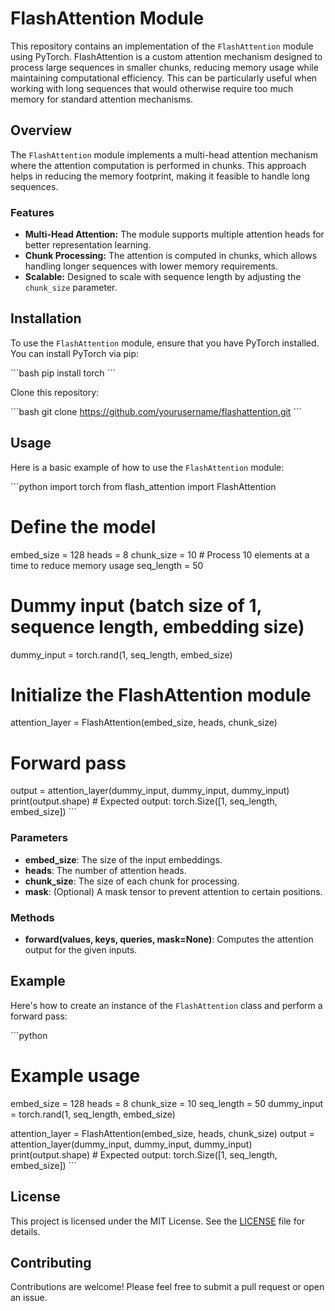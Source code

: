 
# FlashAttention Module

This repository contains an implementation of the `FlashAttention` module using PyTorch. FlashAttention is a custom attention mechanism designed to process large sequences in smaller chunks, reducing memory usage while maintaining computational efficiency. This can be particularly useful when working with long sequences that would otherwise require too much memory for standard attention mechanisms.

## Overview

The `FlashAttention` module implements a multi-head attention mechanism where the attention computation is performed in chunks. This approach helps in reducing the memory footprint, making it feasible to handle long sequences.

### Features

- **Multi-Head Attention:** The module supports multiple attention heads for better representation learning.
- **Chunk Processing:** The attention is computed in chunks, which allows handling longer sequences with lower memory requirements.
- **Scalable:** Designed to scale with sequence length by adjusting the `chunk_size` parameter.

## Installation

To use the `FlashAttention` module, ensure that you have PyTorch installed. You can install PyTorch via pip:

\`\`\`bash
pip install torch
\`\`\`

Clone this repository:

\`\`\`bash
git clone https://github.com/yourusername/flashattention.git
\`\`\`

## Usage

Here is a basic example of how to use the `FlashAttention` module:

\`\`\`python
import torch
from flash_attention import FlashAttention

# Define the model
embed_size = 128
heads = 8
chunk_size = 10  # Process 10 elements at a time to reduce memory usage
seq_length = 50

# Dummy input (batch size of 1, sequence length, embedding size)
dummy_input = torch.rand(1, seq_length, embed_size)

# Initialize the FlashAttention module
attention_layer = FlashAttention(embed_size, heads, chunk_size)

# Forward pass
output = attention_layer(dummy_input, dummy_input, dummy_input)
print(output.shape)  # Expected output: torch.Size([1, seq_length, embed_size])
\`\`\`

### Parameters

- **embed_size**: The size of the input embeddings.
- **heads**: The number of attention heads.
- **chunk_size**: The size of each chunk for processing.
- **mask**: (Optional) A mask tensor to prevent attention to certain positions.

### Methods

- **forward(values, keys, queries, mask=None)**: Computes the attention output for the given inputs.

## Example

Here's how to create an instance of the `FlashAttention` class and perform a forward pass:

\`\`\`python
# Example usage
embed_size = 128
heads = 8
chunk_size = 10
seq_length = 50
dummy_input = torch.rand(1, seq_length, embed_size)

attention_layer = FlashAttention(embed_size, heads, chunk_size)
output = attention_layer(dummy_input, dummy_input, dummy_input)
print(output.shape)  # Expected output: torch.Size([1, seq_length, embed_size])
\`\`\`

## License

This project is licensed under the MIT License. See the [LICENSE](LICENSE) file for details.

## Contributing

Contributions are welcome! Please feel free to submit a pull request or open an issue.
